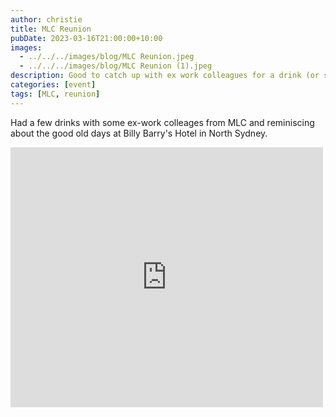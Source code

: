 ```yaml
---
author: christie
title: MLC Reunion
pubDate: 2023-03-16T21:00:00+10:00
images:
  - ../../../images/blog/MLC Reunion.jpeg
  - ../../../images/blog/MLC Reunion (1).jpeg
description: Good to catch up with ex work colleagues for a drink (or several)
categories: [event]
tags: [MLC, reunion]
---
```


Had a few drinks with some ex-work colleages from MLC and reminiscing about the good old days at Billy Barry's Hotel in North Sydney.

<iframe src="https://www.facebook.com/plugins/post.php?href=https%3A%2F%2Fwww.facebook.com%2Fchris1.tham%2Fposts%2Fpfbid0eHwVwhHr4BEpLNgf1eAEq2HGrFEJyBobZuRxGAkjqbySYvaFHrHgauBrDnKbVQ6Hl&show_text=true&width=500" width="500" height="416" style="border:none;overflow:hidden" scrolling="no" frameborder="0" allowfullscreen="true" allow="autoplay; clipboard-write; encrypted-media; picture-in-picture; web-share"></iframe>
